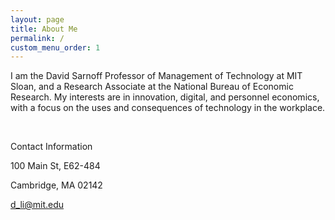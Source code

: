 ```yaml
---
layout: page
title: About Me
permalink: /
custom_menu_order: 1
---
```


<p class="mb-2">
I am the David Sarnoff Professor of Management of Technology at MIT Sloan, and a Research Associate at the National Bureau of Economic Research.  My interests are in innovation, digital, and personnel economics, with a focus on the uses and consequences of technology in the workplace. 
<div>
<p>
<br>
</p>
</div>

<div class="mb-6 lg:static">
  <div class="mb-2 text-gray-500 uppercase tracking-wide">Contact Information</div>
  <p>100 Main St, E62-484</p>
  <p>Cambridge, MA 02142</p>
  <a href="mailto:d_li@mit.edu">d_li@mit.edu</a>
</div>
